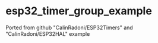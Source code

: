 # esp32_timer_group_example
Ported from github "CalinRadoni/ESP32Timers" and "CalinRadoni/ESP32HAL" example
